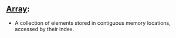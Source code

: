 #
## [Array](https://www.geeksforgeeks.org/array-data-structure/):

* A collection of elements stored in contiguous memory locations, accessed by their index.